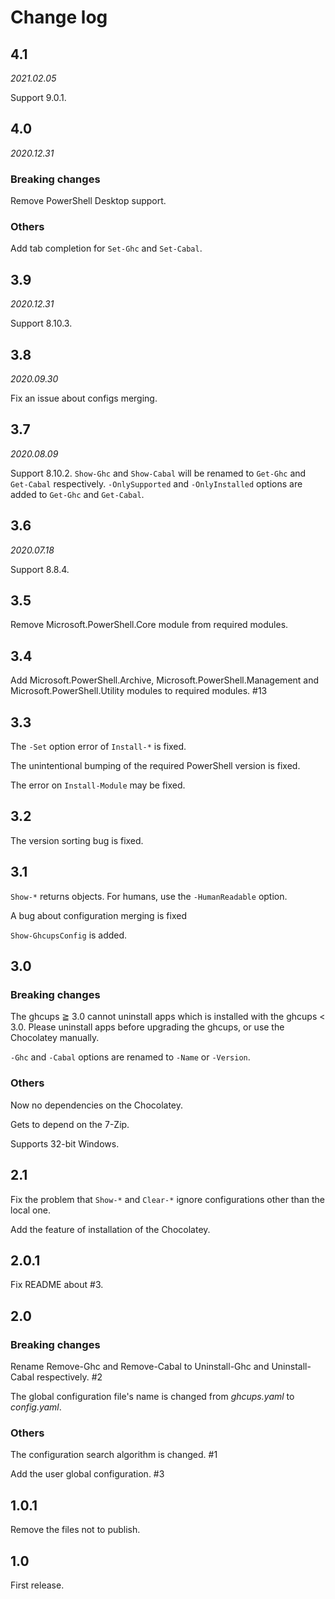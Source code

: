 # Change log

## 4.1

*2021.02.05*

Support 9.0.1.

## 4.0

*2020.12.31*

### Breaking changes

Remove PowerShell Desktop support.

### Others

Add tab completion for `Set-Ghc` and `Set-Cabal`.

## 3.9

*2020.12.31*

Support 8.10.3.

## 3.8

*2020.09.30*

Fix an issue about configs merging.

## 3.7

*2020.08.09*

Support 8.10.2.
`Show-Ghc` and `Show-Cabal` will be renamed to `Get-Ghc` and `Get-Cabal` respectively.
`-OnlySupported` and `-OnlyInstalled` options are added to `Get-Ghc` and `Get-Cabal`.

## 3.6

*2020.07.18*

Support 8.8.4.

## 3.5

Remove Microsoft.PowerShell.Core module from required modules.

## 3.4

Add Microsoft.PowerShell.Archive, Microsoft.PowerShell.Management and Microsoft.PowerShell.Utility modules to required modules. #13

## 3.3

The `-Set` option error of `Install-*` is fixed.

The unintentional bumping of the required PowerShell version is fixed.

The error on `Install-Module` may be fixed.

## 3.2

The version sorting bug is fixed.

## 3.1

`Show-*` returns objects. For humans, use the `-HumanReadable` option.

A bug about configuration merging is fixed

`Show-GhcupsConfig` is added.

## 3.0

### Breaking changes

The ghcups ≧ 3.0 cannot uninstall apps which is installed with the ghcups < 3.0. Please uninstall apps before upgrading the ghcups, or use the Chocolatey manually.

`-Ghc` and `-Cabal` options are renamed to `-Name` or `-Version`.

### Others

Now no dependencies on the Chocolatey.

Gets to depend on the 7-Zip.

Supports 32-bit Windows.

## 2.1

Fix the problem that `Show-*` and `Clear-*` ignore configurations other than the local one.

Add the feature of installation of the Chocolatey.

## 2.0.1

Fix README about #3.

## 2.0

### Breaking changes

Rename Remove-Ghc and Remove-Cabal to Uninstall-Ghc and Uninstall-Cabal respectively. #2

The global configuration file's name is changed from _ghcups.yaml_ to _config.yaml_.

### Others

The configuration search algorithm is changed. #1

Add the user global configuration. #3

## 1.0.1

Remove the files not to publish.

## 1.0

First release.
